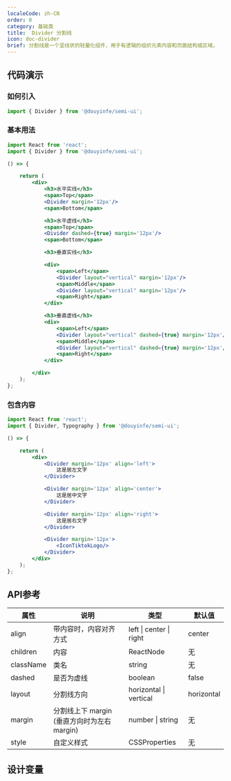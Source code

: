 ```yaml
---
localeCode: zh-CN
order: 0
category: 基础类 
title:  Divider 分割线 
icon: doc-divider 
brief: 分割线是一个呈线状的轻量化组件，用于有逻辑的组织元素内容和页面结构或区域。
---
```


## 代码演示

### 如何引入

```jsx import
import { Divider } from '@douyinfe/semi-ui';
```

### 基本用法

```jsx live=true
import React from 'react';
import { Divider } from '@douyinfe/semi-ui';

() => {

    return (
        <div>
            <h3>水平实线</h3>
            <span>Top</span>
            <Divider margin='12px'/>
            <span>Bottom</span>

            <h3>水平虚线</h3>
            <span>Top</span>
            <Divider dashed={true} margin='12px'/>
            <span>Bottom</span>

            <h3>垂直实线</h3>

            <div>
                <span>Left</span>
                <Divider layout="vertical" margin='12px'/>
                <span>Middle</span>
                <Divider layout="vertical" margin='12px'/>
                <span>Right</span>
            </div>

            <h3>垂直虚线</h3>
            <div>
                <span>Left</span>
                <Divider layout="vertical" dashed={true} margin='12px'/>
                <span>Middle</span>
                <Divider layout="vertical" dashed={true} margin='12px'/>
                <span>Right</span>
            </div>

        </div>
    );
};

```

### 包含内容

```jsx live=true
import React from 'react';
import { Divider, Typography } from '@douyinfe/semi-ui';

() => {

    return (
        <div>
            <Divider margin='12px' align='left'>
                这是居左文字
            </Divider>

            <Divider margin='12px' align='center'>
                这是居中文字
            </Divider>

            <Divider margin='12px' align='right'>
                这是居右文字
            </Divider>

            <Divider margin='12px'>
                <IconTiktokLogo/>
            </Divider>
        </div>
    );
};


```

## API参考

| 属性        | 说明                             | 类型          | 默认值     |
|-----------|--------------------------------|-------------|---------|
| align     | 带内容时，内容对齐方式                    | left \| center \| right | center      |
| children  | 内容                             | ReactNode   | 无       | 
| className | 类名                             | string      | 无       |
| dashed    | 是否为虚线                          | boolean     | false   |
| layout    | 分割线方向                          | horizontal \| vertical | horizontal    |
| margin    | 分割线上下 margin (垂直方向时为左右 margin) | number \| string  | 无        |
| style     | 自定义样式                          | CSSProperties | 无       |

## 设计变量

<DesignToken/>
